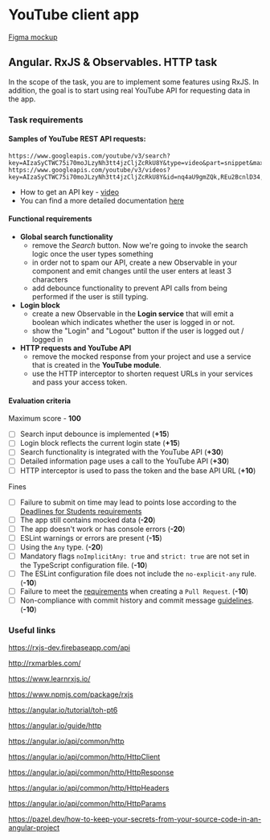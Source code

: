 # YouTube client app

[Figma mockup](https://www.figma.com/file/tS3Zqk138yXUmRxSWKDv4r/YouTube-client?node-id=0%3A1)

## Angular. RxJS & Observables. HTTP task

In the scope of the task, you are to implement some features using RxJS. In addition, the goal is to start using real
YouTube API for requesting data in the app.

### Task requirements

#### Samples of YouTube REST API requests:

    https://www.googleapis.com/youtube/v3/search?key=AIzaSyCTWC75i70moJLzyNh3tt4jzCljZcRkU8Y&type=video&part=snippet&maxResults=15&q=js
    https://www.googleapis.com/youtube/v3/videos?key=AIzaSyCTWC75i70moJLzyNh3tt4jzCljZcRkU8Y&id=nq4aU9gmZQk,REu2BcnlD34,qbPTdW7KgOg&part=snippet,statistics

- How to get an API key - [video](https://www.youtube.com/watch?v=JbWnRhHfTDA)
- You can find a more detailed documentation [here](https://developers.google.com/youtube/v3)

#### Functional requirements

- **Global search functionality**
  - remove the _Search_ button. Now we're going to invoke the search logic once the user types something
  - in order not to spam our API, create a new Observable in your component and emit changes until the user enters at
    least 3 characters
  - add debounce functionality to prevent API calls from being performed if the user is still typing.
- **Login block**
  - create a new Observable in the **Login service** that will emit a boolean which indicates whether the user is
    logged in or not.
  - show the "Login" and "Logout" button if the user is logged out / logged in
- **HTTP requests and YouTube API**
  - remove the mocked response from your project and use a service that is created in the **YouTube module**.
  - use the HTTP interceptor to shorten request URLs in your services and pass your access token.

#### Evaluation criteria

Maximum score - **100**

- [ ] Search input debounce is implemented (**+15**)
- [ ] Login block reflects the current login state (**+15**)
- [ ] Search functionality is integrated with the YouTube API (**+30**)
- [ ] Detailed information page uses a call to the YouTube API (**+30**)
- [ ] HTTP interceptor is used to pass the token and the base API URL (**+10**)

Fines

- [ ] Failure to submit on time may lead to points lose according to
      the [Deadlines for Students requirements](https://docs.app.rs.school/#/platform/pull-request-review-process?id=deadlines-for-students)
- [ ] The app still contains mocked data (**-20**)
- [ ] The app doesn't work or has console errors (**-20**)
- [ ] ESLint warnings or errors are present (**-15**)
- [ ] Using the `Any` type. (**-20**)
- [ ] Mandatory flags `noImplicitAny: true` and `strict: true` are not set in the TypeScript configuration file. (**-10**)
- [ ] The ESLint configuration file does not include the `no-explicit-any` rule. (**-10**)
- [ ] Failure to meet the [requirements](https://docs.rs.school/#/en/pull-request-review-process?id=pull-request-requirements-pr) when creating a `Pull Request`. (**-10**)
- [ ] Non-compliance with commit history and commit message [guidelines](https://docs.rs.school/#/en/git-convention?id=commit-requirements). (**-10**)

### Useful links

https://rxjs-dev.firebaseapp.com/api

http://rxmarbles.com/

https://www.learnrxjs.io/

https://www.npmjs.com/package/rxjs

https://angular.io/tutorial/toh-pt6

https://angular.io/guide/http

https://angular.io/api/common/http

https://angular.io/api/common/http/HttpClient

https://angular.io/api/common/http/HttpResponse

https://angular.io/api/common/http/HttpHeaders

https://angular.io/api/common/http/HttpParams

https://pazel.dev/how-to-keep-your-secrets-from-your-source-code-in-an-angular-project
